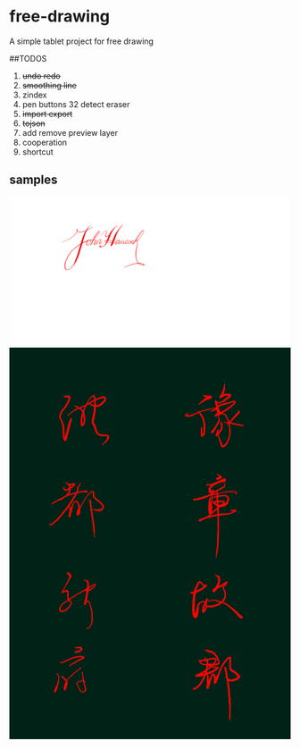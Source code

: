 # free-drawing
A simple tablet project for free drawing

##TODOS
1. ~~undo redo~~
2. ~~smoothing line~~
3. zindex
4. pen buttons 32 detect eraser
5. ~~import export~~
6. ~~tojson~~
7. add remove preview layer
8. cooperation
9. shortcut

## samples
<img src="/docs/JohnHancock.png" />
<img src="/docs/TENGWANGGEXU.png" />
